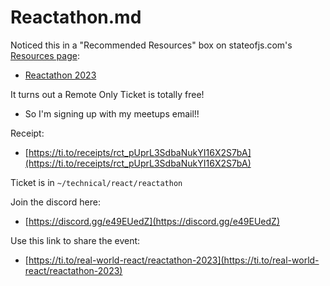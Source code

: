 
# Reactathon.md

Noticed this in a "Recommended Resources" box on stateofjs.com's
[Resources page](https://2022.stateofjs.com/en-US/resources/):

- [Reactathon 2023](https://ti.to/real-world-react/reactathon-2023)

It turns out a Remote Only Ticket is totally free!

- So I'm signing up with my meetups email!!

Receipt:

- [https://ti.to/receipts/rct_pUprL3SdbaNukYI16X2S7bA](https://ti.to/receipts/rct_pUprL3SdbaNukYI16X2S7bA)

Ticket is in `~/technical/react/reactathon`

Join the discord here:

- [https://discord.gg/e49EUedZ](https://discord.gg/e49EUedZ)

Use this link to share the event:

- [https://ti.to/real-world-react/reactathon-2023](https://ti.to/real-world-react/reactathon-2023)

